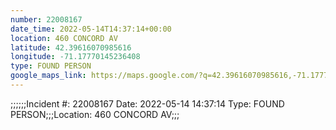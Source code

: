 ```yaml
---
number: 22008167
date_time: 2022-05-14T14:37:14+00:00
location: 460 CONCORD AV
latitude: 42.39616070985616
longitude: -71.17770145236408
type: FOUND PERSON
google_maps_link: https://maps.google.com/?q=42.39616070985616,-71.17770145236408
---
```


;;;;;;Incident #: 22008167  Date: 2022-05-14 14:37:14   Type: FOUND PERSON;;;Location: 460 CONCORD AV;;;
